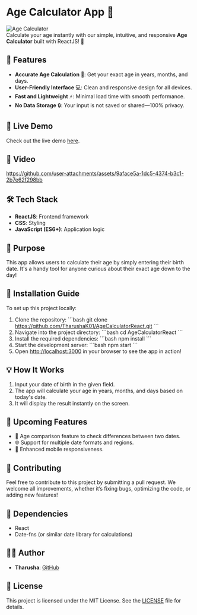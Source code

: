 
# Age Calculator App 🎉

![Age Calculator](https://img.shields.io/badge/React-Age%20Calculator-blue?style=flat-square&logo=react)  
Calculate your age instantly with our simple, intuitive, and responsive **Age Calculator** built with ReactJS! 🚀

## 🌟 Features
- **Accurate Age Calculation** 📅: Get your exact age in years, months, and days.
- **User-Friendly Interface** 💻: Clean and responsive design for all devices.
- **Fast and Lightweight** ⚡: Minimal load time with smooth performance.
- **No Data Storage** 🔒: Your input is not saved or shared—100% privacy.

## 🚀 Live Demo
Check out the live demo [here](#).

## 📸 Video


https://github.com/user-attachments/assets/9aface5a-1dc5-4374-b3c1-2b7e62f298bb



## 🛠 Tech Stack
- **ReactJS**: Frontend framework
- **CSS**: Styling
- **JavaScript (ES6+)**: Application logic

## 🎯 Purpose
This app allows users to calculate their age by simply entering their birth date. It's a handy tool for anyone curious about their exact age down to the day!

## 📝 Installation Guide

To set up this project locally:

1. Clone the repository:
   \`\`\`bash
   git clone https://github.com/TharushaK01/AgeCalculatorReact.git
   \`\`\`
2. Navigate into the project directory:
   \`\`\`bash
   cd AgeCalculatorReact
   \`\`\`
3. Install the required dependencies:
   \`\`\`bash
   npm install
   \`\`\`
4. Start the development server:
   \`\`\`bash
   npm start
   \`\`\`
5. Open [http://localhost:3000](http://localhost:3000) in your browser to see the app in action!

## 💡 How It Works
1. Input your date of birth in the given field.
2. The app will calculate your age in years, months, and days based on today's date.
3. It will display the result instantly on the screen.

## 🚧 Upcoming Features
- 🎉 Age comparison feature to check differences between two dates.
- 🌐 Support for multiple date formats and regions.
- 📱 Enhanced mobile responsiveness.

## 🤝 Contributing
Feel free to contribute to this project by submitting a pull request. We welcome all improvements, whether it’s fixing bugs, optimizing the code, or adding new features!

## 🔧 Dependencies
- React
- Date-fns (or similar date library for calculations)
  
## 🧑‍💻 Author
- **Tharusha**: [GitHub](https://github.com/TharushaK01)

## 📜 License
This project is licensed under the MIT License. See the [LICENSE](./LICENSE) file for details.
